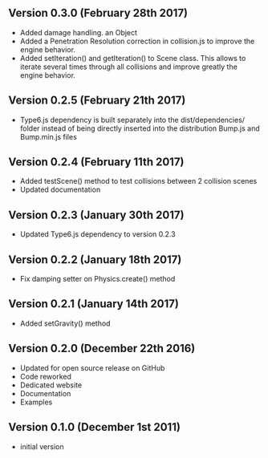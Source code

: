 
Version 0.3.0 (February 28th 2017)
------------------------------
 * Added damage handling. an Object 
 * Added a Penetration Resolution correction in collision.js to improve the engine behavior.
 * Added setIteration() and getIteration() to Scene class. This allows to iterate several times through all collisions and improve greatly the engine behavior.
 
Version 0.2.5 (February 21th 2017)
------------------------------
 * Type6.js dependency is built separately into the dist/dependencies/ folder instead of being directly inserted into the distribution Bump.js and Bump.min.js files

Version 0.2.4 (February 11th 2017)
------------------------------
 * Added testScene() method to test collisions between 2 collision scenes
 * Updated documentation
 
Version 0.2.3 (January 30th 2017)
------------------------------
 * Updated Type6.js dependency to version 0.2.3 

Version 0.2.2 (January 18th 2017)
------------------------------
 * Fix damping setter on Physics.create() method
 
Version 0.2.1 (January 14th 2017)
------------------------------
 * Added setGravity() method

Version 0.2.0 (December 22th 2016)
------------------------------
 * Updated for open source release on GitHub
 * Code reworked
 * Dedicated website
 * Documentation
 * Examples

Version 0.1.0 (December 1st 2011)
-----------------------------
 * initial version
